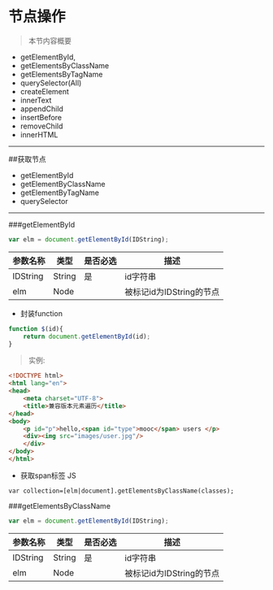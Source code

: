 # 节点操作

> 本节内容概要
- getElementById,
- getElementsByClassName
- getElementsByTagName
- querySelector(All)
- createElement
- innerText
- appendChild
- insertBefore
- removeChild
- innerHTML

---

##获取节点

- getElementById
- getElementByClassName
- getElementByTagName
- querySelector

---

###getElementById
```javascript
var elm = document.getElementById(IDString);
```
| 参数名称 | 类型 | 是否必选 | 描述 |
| -- | -- | -- | -- |
| IDString | String | 是 | id字符串 |
| elm | Node |     | 被标记id为IDString的节点 |

- 封装function
```javascript
function $(id){
    return document.getElementById(id);
}
```
> 实例:

```html
<!DOCTYPE html>
<html lang="en">
<head>
	<meta charset="UTF-8">
	<title>兼容版本元素遍历</title>
</head>
<body>
	<p id="p">hello,<span id="type">mooc</span> users </p>
	<div><img src="images/user.jpg"/>
	</div>
</body>
</html>
```
- 获取span标签 JS
```javasript
var collection=[elm|document].getElementsByClassName(classes);
```
###getElementsByClassName
```javascript
var elm = document.getElementById(IDString);
```
| 参数名称 | 类型 | 是否必选 | 描述 |
| -- | -- | -- | -- |
| IDString | String | 是 | id字符串 |
| elm | Node |     | 被标记id为IDString的节点 |